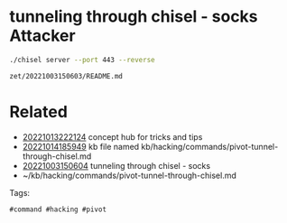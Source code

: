 # tunneling through chisel - socks Attacker

```bash
./chisel server --port 443 --reverse
```

` zet/20221003150603/README.md `

# Related

- [20221013222124](/zet/20221013222124/README.md) concept hub for tricks and tips
- [20221014185949](/zet/20221014185949/README.md) kb file named kb/hacking/commands/pivot-tunnel-through-chisel.md
- [20221003150604](/zet/20221003150604/README.md) tunneling through chisel - socks
- ~/kb/hacking/commands/pivot-tunnel-through-chisel.md

Tags:

    #command #hacking #pivot 
